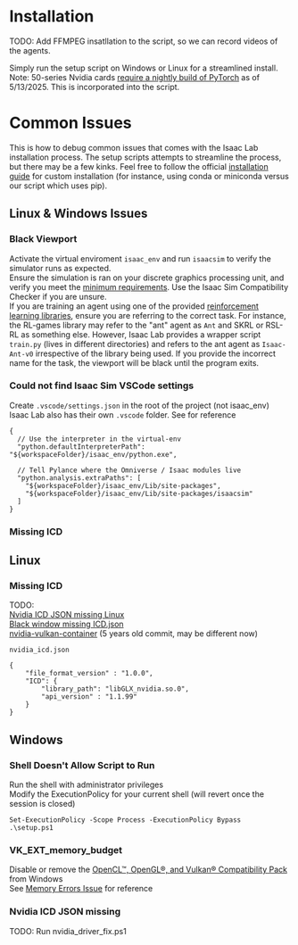 # Installation

TODO: Add FFMPEG insatllation to the script, so we can record videos of the agents.

Simply run the setup script on Windows or Linux for a streamlined install. Note: 50-series Nvidia cards [require a nightly build of PyTorch](https://developer.nvidia.com/cuda-gpus) as of 5/13/2025. This is incorporated into the script.

# Common Issues

This is how to debug common issues that comes with the Isaac Lab installation process. The setup scripts attempts to streamline the process, but there may be a few kinks. Feel free to follow the official [installation guide](https://isaac-sim.github.io/IsaacLab/main/source/setup/quickstart.html#quick-installation-guide) for custom installation (for instance, using conda or miniconda versus our script which uses pip).

## Linux & Windows Issues

### Black Viewport

Activate the virtual enviroment `isaac_env` and run `isaacsim` to verify the simulator runs as expected.  
Ensure the simulation is ran on your discrete graphics processing unit, and verify you meet the [minimum requirements](https://docs.isaacsim.omniverse.nvidia.com/4.5.0/installation/requirements.html). Use the Isaac Sim Compatibility Checker if you are unsure.  
If you are training an agent using one of the provided [reinforcement learning libraries](https://isaac-sim.github.io/IsaacLab/main/source/overview/reinforcement-learning/rl_existing_scripts.html), ensure you are referring to the correct task. For instance, the RL-games library may refer to the "ant" agent as `Ant` and SKRL or RSL-RL as something else. However, Isaac Lab provides a wrapper script `train.py` (lives in different directories) and refers to the ant agent as `Isaac-Ant-v0` irrespective of the library being used. If you provide the incorrect name for the task, the viewport will be black until the program exits. 

### Could not find Isaac Sim VSCode settings

Create `.vscode/settings.json` in the root of the project (not isaac_env)  
Isaac Lab also has their own `.vscode` folder. See for reference
```
{
  // Use the interpreter in the virtual-env
  "python.defaultInterpreterPath": "${workspaceFolder}/isaac_env/python.exe",

  // Tell Pylance where the Omniverse / Isaac modules live
  "python.analysis.extraPaths": [
    "${workspaceFolder}/isaac_env/Lib/site-packages",
    "${workspaceFolder}/isaac_env/Lib/site-packages/isaacsim"
  ]
}
```

### Missing ICD

## Linux

### Missing ICD

TODO:  
[Nvidia ICD JSON missing Linux](https://github.com/NVIDIA/nvidia-container-toolkit/issues/767)  
[Black window missing ICD.json](https://forums.developer.nvidia.com/t/isaac-gym-black-window-missing-nvidia-icd-json-segmentation-fault/210175)  
[nvidia-vulkan-container](https://github.com/Babbleshack/nvidia-vulkan-container/blob/master/nvidia_icd.json) (5 years old commit, may be different now)  

`nvidia_icd.json`
```
{
    "file_format_version" : "1.0.0",
    "ICD": {
        "library_path": "libGLX_nvidia.so.0",
        "api_version" : "1.1.99"
    }
}
```

## Windows

### Shell Doesn't Allow Script to Run
Run the shell with administrator privileges  
Modify the ExecutionPolicy for your current shell (will revert once the session is closed)
```
Set-ExecutionPolicy -Scope Process -ExecutionPolicy Bypass
.\setup.ps1
```
### 

### VK_EXT_memory_budget
Disable or remove the [OpenCL™, OpenGL®, and Vulkan® Compatibility Pack](https://apps.microsoft.com/detail/9nqpsl29bfff?hl=en-US&gl=US) from Windows  
See [Memory Errors Issue](https://github.com/isaac-sim/IsaacLab/discussions/2046) for reference

### Nvidia ICD JSON missing
TODO: Run nvidia_driver_fix.ps1